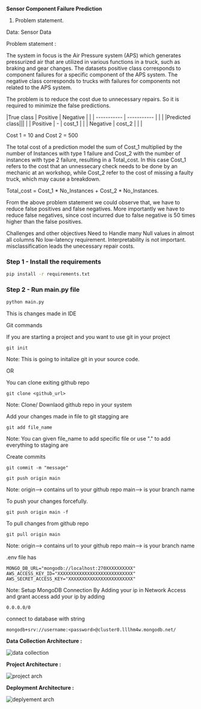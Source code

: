 **Sensor Component Failure Prediction**

1) Problem statement.

Data: Sensor Data

Problem statement :

The system in focus is the Air Pressure system (APS) which generates pressurized air that are utilized in various functions in a truck, such as braking and gear changes. The datasets positive class corresponds to component failures for a specific component of the APS system. The negative class corresponds to trucks with failures for components not related to the APS system.

The problem is to reduce the cost due to unnecessary repairs. So it is required to minimize the false predictions.

|True class | Positive | Negative | | | ----------- | ----------- | | | |Predicted class||| | | Positive | - | cost_1 | | | Negative | cost_2 | | |

Cost 1 = 10 and Cost 2 = 500

The total cost of a prediction model the sum of Cost_1 multiplied by the number of Instances with type 1 failure and Cost_2 with the number of instances with type 2 failure, resulting in a Total_cost. In this case Cost_1 refers to the cost that an unnessecary check needs to be done by an mechanic at an workshop, while Cost_2 refer to the cost of missing a faulty truck, which may cause a breakdown.

Total_cost = Cost_1 * No_Instances + Cost_2 * No_Instances.

From the above problem statement we could observe that, we have to reduce false positives and false negatives. More importantly we have to reduce false negatives, since cost incurred due to false negative is 50 times higher than the false positives.

Challenges and other objectives
Need to Handle many Null values in almost all columns
No low-latency requirement.
Interpretability is not important.
misclassification leads the unecessary repair costs.



### Step 1 - Install the requirements

```bash
pip install -r requirements.txt
```

### Step 2 - Run main.py file

```bash
python main.py
```


This is changes made in IDE 


Git commands

If you are starting a project and you want to use git in your project
```
git init
```
Note: This is going to initalize git in your source code.


OR

You can clone exiting github repo
```
git clone <github_url>
```
Note: Clone/ Downlaod github  repo in your system


Add your changes made in file to git stagging are
```
git add file_name
```
Note: You can given file_name to add specific file or use "." to add everything to staging are


Create commits
```
git commit -m "message"
```

```
git push origin main
```
Note: origin--> contains url to your github repo
main--> is your branch name 

To push your changes forcefully.
```
git push origin main -f
```


To pull  changes from github repo
```
git pull origin main
```
Note: origin--> contains url to your github repo
main--> is your branch name


.env file has
```
MONGO_DB_URL="mongodb://localhost:270XXXXXXXXXX"
AWS_ACCESS_KEY_ID="XXXXXXXXXXXXXXXXXXXXXXXXXXXX"
AWS_SECRET_ACCESS_KEY="XXXXXXXXXXXXXXXXXXXXXXXX"
```
Note: Setup MongoDB Connection By Adding your ip in Network Access and grant access
add your ip by adding 
```
0.0.0.0/0
```
connect to database with string
```
mongodb+srv://username:<password>@cluster0.lllhm4w.mongodb.net/
```

**Data Collection Architecture :**


![data collection](https://github.com/sohel-jagirdar/sensors/assets/52422511/7956a22a-b6ca-4f83-90da-2bce29a6e971)


**Project Architecture :**


![project arch](https://github.com/sohel-jagirdar/sensors/assets/52422511/ade4e6a2-d5bb-4f6a-b8fe-f9092ea1a91f)


**Deployment Architecture :**


![deplyement arch](https://github.com/sohel-jagirdar/sensors/assets/52422511/12646343-5d3f-4022-abc1-ea6555a6a3ec)
